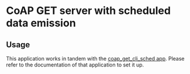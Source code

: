 # CoAP GET server with scheduled data emission

## Usage

This application works in tandem with the [coap_get_cli_sched app]. Please refer
to the documentation of that application to set it up.

[coap_get_cli_sched app]: ../coap_get_cli_sched
